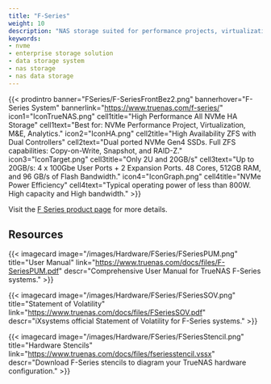 ```yaml
---
title: "F-Series"
weight: 10
description: "NAS storage suited for performance projects, virtualization, M&E, and analytics. Highly available ZFS with dual port NVMe Gen4 SSDs, Copy-on-Write, snapshots, and RAID-Z."
keywords: 
- nvme
- enterprise storage solution
- data storage system
- nas storage
- nas data storage
---
```


{{< prodintro banner="FSeries/F-SeriesFrontBez2.png" bannerhover="F-Series System" bannerlink="https://www.truenas.com/f-series/"
icon1="IconTrueNAS.png" cell1title="High Performance All NVMe HA Storage" cell1text="Best for: NVMe Performance Project, Virtualization, M&E, Analytics."
icon2="IconHA.png" cell2title="High Availability ZFS with Dual Controllers" cell2text="Dual ported NVMe Gen4 SSDs. Full ZFS capabilities: Copy-on-Write, Snapshot, and RAID-Z."
icon3="IconTarget.png" cell3title="Only 2U and 20GB/s" cell3text="Up to 20GB/s: 4 x 100Gbe User Ports + 2 Expansion Ports. 48 Cores, 512GB RAM, and 96 GB/s of Flash Bandwidth."
icon4="IconGraph.png" cell4title="NVMe Power Efficiency" cell4text="Typical operating power of less than 800W. High capacity and High bandwidth." >}}

Visit the [F Series product page](https://www.truenas.com/f-series/) for more details.

## Resources

<div class="docs-sections">

{{< imagecard image="/images/Hardware/FSeries/FSeriesPUM.png" title="User Manual" link="https://www.truenas.com/docs/files/F-SeriesPUM.pdf"
descr="Comprehensive User Manual for TrueNAS F-Series systems." >}}

{{< imagecard image="/images/Hardware/FSeries/FSeriesSOV.png" title="Statement of Volatility" link="https://www.truenas.com/docs/files/FSeriesSOV.pdf"
descr="iXsystems official Statement of Volatility for F-Series systems." >}}

{{< imagecard image="/images/Hardware/FSeries/FSeriesStencil.png" title="Hardware Stencils" link="https://www.truenas.com/docs/files/fseriesstencil.vssx"
descr="Download F-Series stencils to diagram your TrueNAS hardware configuration." >}}

</div
